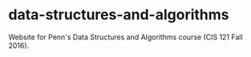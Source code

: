 # data-structures-and-algorithms

Website for Penn's Data Structures and Algorithms course (CIS 121 Fall 2016).
